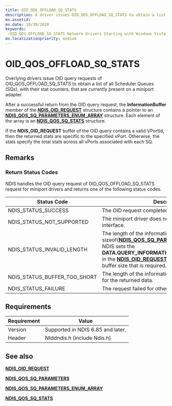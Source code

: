 ```yaml
---
title: OID_QOS_OFFLOAD_SQ_STATS
description: A driver issues OID_QOS_OFFLOAD_SQ_STATS to obtain a list of all Scheduler Queues (SQs) currently on a miniport adapter.
ms.assetid:
ms.date: 10/30/2020
keywords: 
 -OID_QOS_OFFLOAD_SQ_STATS Network Drivers Starting with Windows Vista
ms.localizationpriority: medium
---
```


# OID_QOS_OFFLOAD_SQ_STATS

Overlying drivers issue OID query requests of OID_QOS_OFFLOAD_SQ_STATS to obtain a list of all Scheduler Queues (SQs), with their stat counters, that are currently present on a miniport adapter.

After a successful return from the OID query request, the **InformationBuffer** member of the [**NDIS_OID_REQUEST**](/windows-hardware/drivers/ddi/ndis/ns-ndis-_ndis_oid_request) structure contains a pointer to an [**NDIS_QOS_SQ_PARAMETERS_ENUM_ARRAY**](/windows-hardware/drivers/ddi/ntddndis/ns-ntddndis-ndis_qos_sq_parameters_enum_array) structure. Each element of the array is an [**NDIS_QOS_SQ_STATS**](/windows-hardware/drivers/ddi/ntddndis/ns-ntddndis-ndis_qos_sq_stats) structure.

If the **NDIS_OID_REQUEST** buffer of the OID query contains a valid VPortId, then the returned stats are specific to the specified vPort. Otherwise, the stats specify the total stats across all vPorts associated with each SQ.

## Remarks

### Return Status Codes

NDIS handles the OID query request of OID_QOS_OFFLOAD_SQ_STATS request for miniport drivers and returns one of the following status codes.

|Status Code|Description|
|--- |--- |
|NDIS_STATUS_SUCCESS|The OID request completed successfully.|
|NDIS_STATUS_NOT_SUPPORTED|The miniport driver does not support the NDIS QoS interface.|
|NDIS_STATUS_INVALID_LENGTH|The length of the information buffer is less than sizeof([**NDIS_QOS_SQ_PARAMETERS_ENUM_ARRAY**](/windows-hardware/drivers/ddi/ntddndis/ns-ntddndis-ndis_qos_sq_parameters_enum_array)). NDIS sets the **DATA.QUERY_INFORMATION.BytesNeeded** member in the [**NDIS_OID_REQUEST**](windows-hardware/drivers/ddi/ndis/ns-ndis-_ndis_oid_request) structure to the minimum buffer size that is required.|
|NDIS_STATUS_BUFFER_TOO_SHORT|The length of the information buffer is not sufficient for the returned data.|
|NDIS_STATUS_FAILURE|The request failed for other reasons.|

 

## Requirements

|Requirement|Value|
|--- |--- |
|Version|Supported in NDIS 6.85 and later.|
|Header|Ntddndis.h (include Ndis.h)|

## See also

[**NDIS\_OID\_REQUEST**](/windows-hardware/drivers/ddi/ndis/ns-ndis-_ndis_oid_request)

[**NDIS_QOS_SQ_PARAMETERS**](/windows-hardware/drivers/ddi/ntddndis/ns-ntddndis-ndis_qos_sq_parameters)

[**NDIS_QOS_SQ_PARAMETERS_ENUM_ARRAY**](/windows-hardware/drivers/ddi/ntddndis/ns-ntddndis-ndis_qos_sq_parameters_enum_array)

[**NDIS_QOS_SQ_STATS**](/windows-hardware/drivers/ddi/ntddndis/ns-ntddndis-ndis_qos_sq_stats)
 
